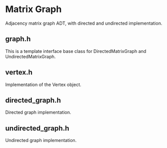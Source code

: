 # Matrix Graph

Adjacency matrix graph ADT, with directed and undirected implementation.

## graph.h

This is a template interface base class for DirectedMatrixGraph and UndirectedMatrixGraph.
 
## vertex.h

Implementation of the Vertex object.

## directed_graph.h

Directed graph implementation.

## undirected_graph.h

Undirected graph implementation.
 
